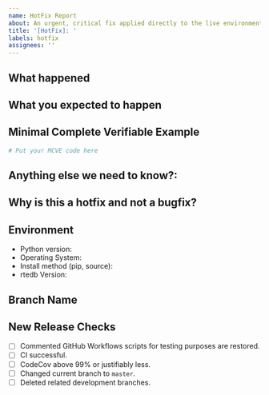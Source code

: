 ```yaml
---
name: HotFix Report
about: An urgent, critical fix applied directly to the live environment, often bypassing regular development cycles.
title: '[HotFix]: '
labels: hotfix
assignees: ''
---
```


## What happened

## What you expected to happen

## Minimal Complete Verifiable Example

<!-- See http://matthewrocklin.com/blog/work/2018/02/28/minimal-bug-reports or https://stackoverflow.com/help/mcve for an example -->

```python
# Put your MCVE code here
```

## Anything else we need to know?:

## Why is this a hotfix and not a bugfix?

<!-- Describe the impact on the production system -->

## Environment

- Python version:
- Operating System:
- Install method (pip, source):
- rtedb Version:

## Branch Name

## New Release Checks

- [ ] Commented GitHub Workflows scripts for testing purposes are restored.
- [ ] CI successful.
- [ ] CodeCov above 99% or justifiably less.
- [ ] Changed current branch to `master`.
- [ ] Deleted related development branches.
